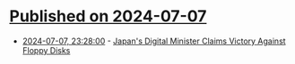 # [Published on 2024-07-07](index.md)

* [2024-07-07, 23:28:00](https://soylentnews.org/article.pl?sid=24/07/07/1259251&from=rss) - [Japan's Digital Minister Claims Victory Against Floppy Disks](https://soylentnews.org/article.pl?sid=24/07/07/1259251&from=rss)

